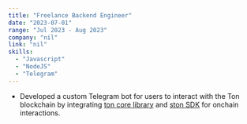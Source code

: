 ```yaml
---
title: "Freelance Backend Engineer"
date: "2023-07-01"
range: "Jul 2023 - Aug 2023"
company: "nil"
link: "nil"
skills: 
  - "Javascript"
  - "NodeJS"
  - "Telegram"
---
```


- Developed a custom Telegram bot for users to interact with the Ton blockchain  by integrating [ton core library](https://www.npmjs.com/package/@ton/core) and [ston SDK](https://www.npmjs.com/package/@ston-fi/sdk) for onchain interactions.